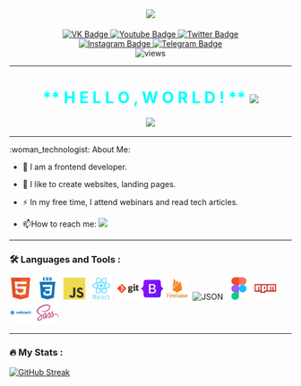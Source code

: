 <div id="header" align="center">
  <img src="https://media.giphy.com/media/KYE0YqKftPqzXd5aqW/giphy.gif" width="200px"/>
</div>
<br>
<div id="badges" align="center">
  <a href="https://m.vk.com/id178934299">
    <img src="https://img.shields.io/badge/-Vkontakte-003f5c?style=for-the-badge&logo=Vk" alt="VK Badge" target="_blank"/>
  </a>
  <a href="#">
    <img src="https://img.shields.io/badge/YouTube-red?style=for-the-badge&logo=youtube&logoColor=white" alt="Youtube Badge" title="временно не работает" target="_blank"/>
  </a>
  <a href="#">
    <img src="https://img.shields.io/badge/Twitter-blue?style=for-the-badge&logo=twitter&logoColor=white" alt="Twitter Badge" title="временно не работает" target="_blank"/>
  </a> <br>
    <a href="#">
    <img src="https://img.shields.io/badge/-Instagram-red?color=DD2A7B&logo=instagram&logoColor=white" alt="Instagram Badge" target="_blank" title="временно не работает"/>
  </a>
    <a href="https://telegram.im/@IIgnatenko00" target="_blank">
    <img src="https://img.shields.io/badge/-telegram-red?color=blue&logo=telegram&logoColor=black" alt="Telegram Badge"/>
  </a>
</div>
<div align="center" >
  <img src="https://komarev.com/ghpvc/?username=Valkiria0000&style=flat-square&color=blue" alt="views"  />
</div>
<hr>
<h1 align="center" style="color: aqua;"> ** H E L L O , W O R L D !  ** 
    <img src="https://media.giphy.com/media/hvRJCLFzcasrR4ia7z/giphy.gif" width="30px" />
</h1>
<div align="center">
    <img src="https://media.giphy.com/media/RpX3MPpmKt8FwpC23r/giphy.gif" width="300px" />
</div> 

<hr> :woman_technologist: About Me:
 <br>
 
- :telescope: I am a frontend developer.

- :seedling: I like to create websites, landing pages.

- :zap: In my free time, I attend webinars and read tech articles.

- :mailbox:How to reach me: <a href="mailto:valkiria0000@bk.ru"> <img src="https://img.shields.io/badge/e--mail-Mail.ru-blue"/></a>

---

### :hammer_and_wrench: Languages and Tools :

<div>
 <img src="https://github.com/devicons/devicon/blob/master/icons/html5/html5-original.svg" title="HTML5" alt="HTML" width="40" height="40"/>&nbsp;
 <img src="https://github.com/devicons/devicon/blob/master/icons/css3/css3-plain-wordmark.svg"  title="CSS3" alt="CSS" width="40" height="40"/>&nbsp;
 <img src="https://github.com/devicons/devicon/blob/master/icons/javascript/javascript-original.svg" title="JavaScript" alt="JavaScript" width="40" height="40"/>&nbsp;
 <img src="https://github.com/devicons/devicon/blob/master/icons/react/react-original-wordmark.svg" title="React" alt="React" width="40" height="40"/>&nbsp;
 <img src="https://github.com/devicons/devicon/blob/master/icons/git/git-original-wordmark.svg" title="Git" **alt="Git" width="40" height="40"/>
 <img src="https://github.com/devicons/devicon/blob/master/icons/bootstrap/bootstrap-original.svg" title="Bootstrap" **alt="Bootstrap" width="40" height="40"/>
 <img src="https://github.com/devicons/devicon/blob/master/icons/firebase/firebase-plain-wordmark.svg" title="Firebase" alt="Firebase" width="40" height="40"/>&nbsp;
 <img src="https://upload.wikimedia.org/wikipedia/commons/c/c9/JSON_vector_logo.svg" title="JSON" alt="JSON" width="40" height="40"/>&nbsp;
 <img src="https://github.com/devicons/devicon/blob/d98a72cb9a6d8e543ddbddc32bac231572349e96/icons/figma/figma-original.svg" title="Figma" alt="figma" width="40" height="40"/>&nbsp;
 <img src="https://github.com/devicons/devicon/blob/d98a72cb9a6d8e543ddbddc32bac231572349e96/icons/npm/npm-original-wordmark.svg" title="npm" alt="Npm" width="40" height="40"/>&nbsp;
 <img src="https://github.com/devicons/devicon/blob/d98a72cb9a6d8e543ddbddc32bac231572349e96/icons/webpack/webpack-original-wordmark.svg" title="Webpack" alt="webpack" width="40" height="40"/>&nbsp;
 <img src="https://github.com/devicons/devicon/blob/d98a72cb9a6d8e543ddbddc32bac231572349e96/icons/sass/sass-original.svg" title="SASS" alt="SASS" width="40" height="40"/>&nbsp;
</div>

---

### :fire: My Stats :
[![GitHub Streak](https://github-readme-streak-stats.herokuapp.com?user=Valkiria0000&theme=horizon&date_format=j%20M%5B%20Y%5D)](https://git.io/streak-stats)
<!---
Valkiria0000/Valkiria0000 is a ✨ special ✨ repository because its `README.md` (this file) appears on your GitHub profile.
You can click the Preview link to take a look at your changes.
--->

